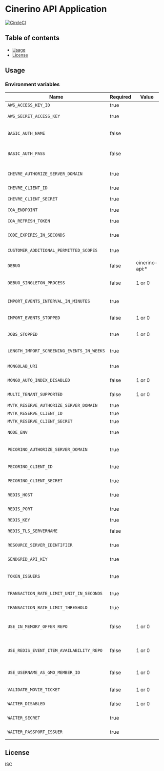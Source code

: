 # Cinerino API Application

[![CircleCI](https://circleci.com/gh/cinerino/api.svg?style=svg)](https://circleci.com/gh/cinerino/api)

## Table of contents

* [Usage](#usage)
* [License](#license)

## Usage

### Environment variables

| Name                                      | Required | Value          | Purpose                                   |
| ----------------------------------------- | -------- | -------------- | ----------------------------------------- |
| `AWS_ACCESS_KEY_ID`                       | true     |                | AWS access key                            |
| `AWS_SECRET_ACCESS_KEY`                   | true     |                | AWS secret access key                     |
| `BASIC_AUTH_NAME`                         | false    |                | Basic authentication user name            |
| `BASIC_AUTH_PASS`                         | false    |                | Basic authentication user password        |
| `CHEVRE_AUTHORIZE_SERVER_DOMAIN`          | true     |                | Chevre authorize server domain            |
| `CHEVRE_CLIENT_ID`                        | true     |                | Chevre client id                          |
| `CHEVRE_CLIENT_SECRET`                    | true     |                | Chevre client secret                      |
| `COA_ENDPOINT`                            | true     |                | COA endpoint                              |
| `COA_REFRESH_TOKEN`                       | true     |                | COA refresh token                         |
| `CODE_EXPIRES_IN_SECONDS`                 | true     |                | OwnershipInfo code expiration             |
| `CUSTOMER_ADDITIONAL_PERMITTED_SCOPES`    | true     |                | 会員追加許可スコープ                      |
| `DEBUG`                                   | false    | cinerino-api:* | Debug                                     |
| `DEBUG_SINGLETON_PROCESS`                 | false    | 1 or 0         | Singleton Process Debug Flag              |
| `IMPORT_EVENTS_INTERVAL_IN_MINUTES`       | true     |                | イベントインポートインターバル            |
| `IMPORT_EVENTS_STOPPED`                   | false    | 1 or 0         | イベントインポート停止フラグ              |
| `JOBS_STOPPED`                            | true     | 1 or 0         | 非同期ジョブ停止フラグ                    |
| `LENGTH_IMPORT_SCREENING_EVENTS_IN_WEEKS` | true     |                | イベントインポート期間                    |
| `MONGOLAB_URI`                            | true     |                | MongoDB connection URI                    |
| `MONGO_AUTO_INDEX_DISABLED`               | false    | 1 or 0         | MongoDB auto index flag                   |
| `MULTI_TENANT_SUPPORTED`                  | false    | 1 or 0         | Multitenant support flag                  |
| `MVTK_RESERVE_AUTHORIZE_SERVER_DOMAIN`    | true     |                | Mvtk credentials                          |
| `MVTK_RESERVE_CLIENT_ID`                  | true     |                | Mvtk credentials                          |
| `MVTK_RESERVE_CLIENT_SECRET`              | true     |                | Mvtk credentials                          |
| `NODE_ENV`                                | true     |                | Environment name                          |
| `PECORINO_AUTHORIZE_SERVER_DOMAIN`        | true     |                | Pecorino authorize server domain          |
| `PECORINO_CLIENT_ID`                      | true     |                | Pecorino client id                        |
| `PECORINO_CLIENT_SECRET`                  | true     |                | Pecorino client secret                    |
| `REDIS_HOST`                              | true     |                | Redis Cache host                          |
| `REDIS_PORT`                              | true     |                | Redis Cache port                          |
| `REDIS_KEY`                               | true     |                | Redis Cache key                           |
| `REDIS_TLS_SERVERNAME`                    | false    |                | Redis Cache host                          |
| `RESOURCE_SERVER_IDENTIFIER`              | true     |                | Resource server identifier                |
| `SENDGRID_API_KEY`                        | true     |                | SendGrid API key                          |
| `TOKEN_ISSUERS`                           | true     |                | Token issuers(Comma-separated)            |
| `TRANSACTION_RATE_LIMIT_UNIT_IN_SECONDS`  | true     |                | Transaction rate limit unit               |
| `TRANSACTION_RATE_LIMIT_THRESHOLD`        | true     |                | Transaction rate limit threshold          |
| `USE_IN_MEMORY_OFFER_REPO`                | false    | 1 or 0         | インメモリオファーリポジトリ使用フラグ    |
| `USE_REDIS_EVENT_ITEM_AVAILABILITY_REPO`  | false    | 1 or 0         | イベント在庫状況Redisリポジトリ使用フラグ |
| `USE_USERNAME_AS_GMO_MEMBER_ID`           | false    | 1 or 0         | Use username flag for GMO member ID       |
| `VALIDATE_MOVIE_TICKET`                   | false    | 1 or 0         | Validation flag for movie tickets         |
| `WAITER_DISABLED`                         | false    | 1 or 0         | WAITER Disable Flag                       |
| `WAITER_SECRET`                           | true     |                | WAITER Pasport Token Secret               |
| `WAITER_PASSPORT_ISSUER`                  | true     |                | WAITER Pasport Issuer                     |

## License

ISC
